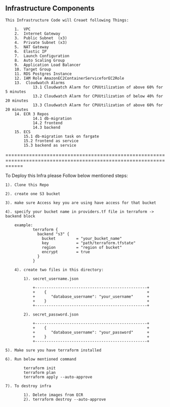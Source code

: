 ## Infrastructure Components


    This Infrastructure Code will Creaet following Things:
        
        1.  VPC 
        2.  Internet Gateway
        3.  Public Subnet  (x3)
        4.  Private Subnet (x3)
        5.  NAT Gateway
        6.  Elastic IP
        7.  Launch Configuration
        8.  Auto Scaling Group
        9.  Application Load Balancer
        10. Target Group
        11. RDS Postgres Instance
        12. IAM Role AmazonEC2ContainerServiceforEC2Role
        13.  Cloudwatch Alarms
                13.1 Cloudwatch Alarm for CPUUtilization of above 60% for 5 minutes
                13.2 Cloudwatch Alarm for CPUUtilization of below 40% for 20 minutes
                13.3 Cloudwatch Alarm for CPUUtilization of above 60% for 20 minutes
        14. ECR 3 Repos
                14.1 db-migration
                14.2 frontend
                14.3 backend
        15. ECS
            15.1 db-migration task on fargate
            15.2 frontend as service
            15.3 backend as service

==================================================================================================================

To Deploy this Infra please Follow below mentioned steps:
    
    1). Clone this Repo

    2). create one S3 bucket 

    3). make sure Access key you are using have access for that bucket

    4). specify your bucket name in providers.tf file in terraform -> backend block

        example:
                terraform {
                  backend "s3" {
                    bucket         = "your_bucket_name"
                    key            = "path/terraform.tfstate"
                    region         = "region of bucket"
                    encrypt        = true
                  }
                }

        4). create two files in this directory:
        
            1). secret_username.json

                +-------------------------------------------------+
                +    {                                            +
                +       "database_username": "your_username"      +
                +    }                                            +
                +-------------------------------------------------+

            2). secret_password.json

                +-------------------------------------------------+
                +    {                                            +
                +       "database_username": "your_password"      +
                +    }                                            +
                +-------------------------------------------------+
    
    5). Make sure you have terraform installed

    6). Run below mentioned command

            terraform init
            terraform plan
            terraform apply --auto-approve

    7). To destroy infra
            
            1). Delete images from ECR
            2). terraform destroy --auto-approve 